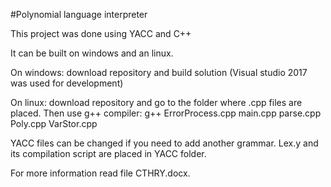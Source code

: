 #Polynomial language interpreter

This project was done using YACC and C++

It can be built on windows and an linux.

On windows: download repository and build solution (Visual studio 2017 was used for development)

On linux: download repository and go to the folder where .cpp files are placed.
Then use g++ compiler: g++ ErrorProcess.cpp main.cpp parse.cpp Poly.cpp VarStor.cpp

YACC files can be changed if you need to add another grammar. 
Lex.y and its compilation script are placed in YACC folder.

For more information read file CTHRY.docx.

